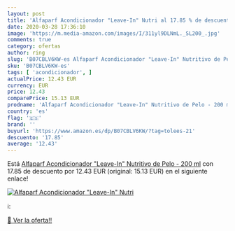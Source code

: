 ```yaml
---
layout: post
title: 'Alfaparf Acondicionador "Leave-In" Nutri al 17.85 % de descuento'
date: 2020-03-28 17:36:10
image: 'https://m.media-amazon.com/images/I/311yl9DLNmL._SL200_.jpg'
comments: true
category: ofertas
author: ring
slug: 'B07CBLV6KW-es Alfaparf Acondicionador "Leave-In" Nutritivo de Pelo - 200 ml'
sku: 'B07CBLV6KW-es'
tags: [ 'acondicionador', ]
actualPrice: 12.43 EUR
currency: EUR
price: 12.43
comparePrice: 15.13 EUR
prodname: 'Alfaparf Acondicionador "Leave-In" Nutritivo de Pelo - 200 ml'
country: 'es'
flag: '🇪🇸'
brand: ''
buyurl: 'https://www.amazon.es/dp/B07CBLV6KW/?tag=tolees-21'
descuento: '17.85'
average: '12.43'
---
```


Está [Alfaparf Acondicionador "Leave-In" Nutritivo de Pelo - 200 ml](https://www.amazon.es/dp/B07CBLV6KW/?tag=tolees-21) con 17.85 de descuento por 12.43 EUR (original: 15.13 EUR) en el siguiente enlace!

[![Alfaparf Acondicionador "Leave-In" Nutri](https://m.media-amazon.com/images/I/311yl9DLNmL._SL200_.jpg)](https://www.amazon.es/dp/B07CBLV6KW/?tag=tolees-21)

ℹ️:


[🛒 Ver la oferta!!](https://www.amazon.es/dp/B07CBLV6KW/?tag=tolees-21)
